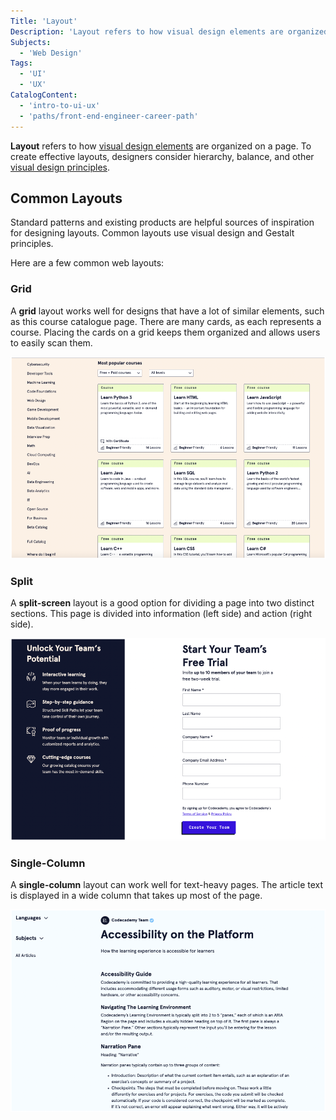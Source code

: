 ```yaml
---
Title: 'Layout'
Description: 'Layout refers to how visual design elements are organized on a page.'
Subjects:
  - 'Web Design'
Tags:
  - 'UI'
  - 'UX'
CatalogContent:
  - 'intro-to-ui-ux'
  - 'paths/front-end-engineer-career-path'
---
```


**Layout** refers to how [visual design elements](https://www.codecademy.com/resources/docs/uiux/visual-design-elements) are organized on a page. To create effective layouts, designers consider hierarchy, balance, and other [visual design principles](https://www.codecademy.com/resources/docs/uiux/visual-design-principles). 

## Common Layouts 

Standard patterns and existing products are helpful sources of inspiration for designing layouts. Common layouts use visual design and Gestalt principles. 

Here are a few common web layouts: 

### Grid 

A **grid** layout works well for designs that have a lot of similar elements, such as this course catalogue page. There are many cards, as each represents a course. Placing the cards on a grid keeps them organized and allows users to easily scan them. 

![Codecademy web page that uses a grid layout. The cards for the courses are arranged on a grid, making it easy to scan.](media/layout-grid.png) 

### Split 

A **split-screen** layout is a good option for dividing a page into two distinct sections. This page is divided into information (left side) and action (right side). 

![Codecademy web page that uses a split-screen layout. The left side uses a dark blue background and includes information about a product. The right side uses a white background and includes text input fields for users to sign up for a product.](media/layout-split-screen.png) 

### Single-Column 

A **single-column** layout can work well for text-heavy pages. The article text is displayed in a wide column that takes up most of the page. 

![Codecademy web page that uses a single column layout. The main section on this page displays the text for an article. All text is in this column, making it the focal point of the page. A small column on the left includes navigation links.](media/layout-single-column.png) 